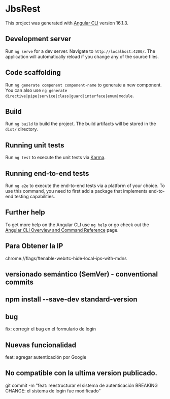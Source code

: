 # JbsRest

This project was generated with [Angular CLI](https://github.com/angular/angular-cli) version 16.1.3.

## Development server

Run `ng serve` for a dev server. Navigate to `http://localhost:4200/`. The application will automatically reload if you change any of the source files.

## Code scaffolding

Run `ng generate component component-name` to generate a new component. You can also use `ng generate directive|pipe|service|class|guard|interface|enum|module`.

## Build

Run `ng build` to build the project. The build artifacts will be stored in the `dist/` directory.

## Running unit tests

Run `ng test` to execute the unit tests via [Karma](https://karma-runner.github.io).

## Running end-to-end tests

Run `ng e2e` to execute the end-to-end tests via a platform of your choice. To use this command, you need to first add a package that implements end-to-end testing capabilities.

## Further help

To get more help on the Angular CLI use `ng help` or go check out the [Angular CLI Overview and Command Reference](https://angular.io/cli) page.

## Para Obtener la IP
chrome://flags/#enable-webrtc-hide-local-ips-with-mdns



## versionado semántico (SemVer) - conventional commits
## npm install --save-dev standard-version
## bug
fix: corregir el bug en el formulario de login

## Nuevas funcionalidad
feat: agregar autenticación por Google

## No compatible con la ultima version publicado.
git commit -m "feat: reestructurar el sistema de autenticación BREAKING CHANGE: el sistema de login fue modificado"
